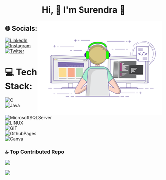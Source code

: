 <h1 align="center">Hi, 👋 I'm Surendra 🚀</h1>



<img align="right" alt="Coding" width="400" src="https://github.com/surendraguna/surendraguna/blob/Master/Nothing.gif">




## 🌐 Socials:
[![LinkedIn](https://img.shields.io/badge/LinkedIn-%230077B5.svg?logo=linkedin&logoColor=white)](https://linkedin.com/in/surendraguna)
<br/>[![Instagram](https://img.shields.io/badge/Instagram-%23E4405F.svg?logo=Instagram&logoColor=white)](https://instagram.com/surendra_guna)
<br/>[![Twitter](https://img.shields.io/badge/Twitter-%231DA1F2.svg?logo=Twitter&logoColor=white)](https://twitter.com/surendra_guna)

# 💻 Tech Stack:
![C](https://img.shields.io/badge/c-%2300599C.svg?style=for-the-badge&logo=c&logoColor=white)
<br/>![Java](https://img.shields.io/badge/java-%23ED8B00.svg?style=for-the-badge&logo=openjdk&logoColor=white)
<br/>![MicrosoftSQLServer](https://img.shields.io/badge/Microsoft%20SQL%20Server-CC2927?style=for-the-badge&logo=microsoft%20sql%20server&logoColor=white)
<br/>![LINUX](https://img.shields.io/badge/Linux-FCC624?style=for-the-badge&logo=linux&logoColor=black)
<br/>![GIT](https://img.shields.io/badge/Git-fc6d26?style=for-the-badge&logo=git&logoColor=white)
<br/>![GithubPages](https://img.shields.io/badge/github%20pages-121013?style=for-the-badge&logo=github&logoColor=white)
<br/>![Canva](https://img.shields.io/badge/Canva-%2300C4CC.svg?style=for-the-badge&logo=Canva&logoColor=white)



### 🔝 Top Contributed Repo
![](https://github-contributor-stats.vercel.app/api?username=surendraguna&limit=5&theme=dark&combine_all_yearly_contributions=true)



[![](https://visitcount.itsvg.in/api?id=surendraguna&icon=0&color=1)](https://visitcount.itsvg.in)
